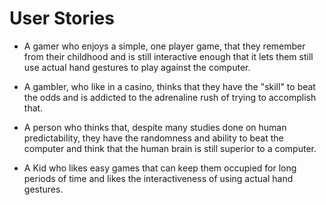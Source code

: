# User Stories

* A gamer who enjoys a simple, one player game, that they remember from their childhood and is still interactive enough that it lets them still use actual hand gestures to play against the computer.

* A gambler, who like in a casino, thinks that they have the "skill" to beat the odds and is addicted to the adrenaline rush of trying to accomplish that.

* A person who thinks that, despite many studies done on human predictability, they have the randomness and ability to beat the computer and think that the human brain is still superior to a computer.

* A Kid who likes easy games that can keep them occupied for long periods of time and likes the interactiveness of using actual hand gestures.
    